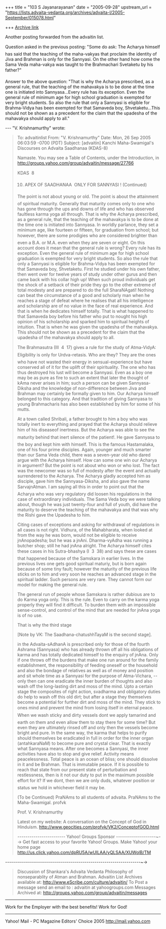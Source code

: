 +++
title = "103 S Jayanarayanan"
date = "2005-09-28"
upstream_url = "https://lists.advaita-vedanta.org/archives/advaita-l/2005-September/015078.html"

+++
[Archive link](https://lists.advaita-vedanta.org/archives/advaita-l/2005-September/015078.html)

Another posting forwarded from the advaitin list.

Question asked in the previous posting:
"Some do ask: The Acharya himself has said that the teaching of the
maha-vakyas that proclaim the identity of Jiva and Brahman is only
for the Sannyasi.  On the other hand how come the Sama Veda
maha-vakya was taught  to the Brahmachari Svetaketu by his father?"

Answer to the above question:
"That is why the Acharya prescribed, as a
general rule, that the teaching of the mahavakya is to be
done at the time one is initiated into Sannyasa...Every rule has
its exception. Even the general rule of minimum age for
high school graduation is exempted for very bright
students. So also the rule that only a Sannyasi is eligible
for Brahma-Vidya  has been exempted for that Samaveda boy, 
Shvetaketu...This should not be shown as a precedent for the
claim that the upadesha of the mahavakya should apply to
all."

--- "V. Krishnamurthy" <profvk at yahoo.com> wrote:

> To: advaitinlist <advaitin at yahoogroups.com>
> From: "V. Krishnamurthy" <profvk at yahoo.com>
> Date: Mon, 26 Sep 2005 06:03:59 -0700 (PDT)
> Subject: [advaitin] Kanchi Maha-Swamigal's Discourses on Advaita
> Saadhanaa (KDAS-8)
> 
> Namaste.
> You may see a Table of Contents, under the Introduction, in
> http://groups.yahoo.com/group/advaitin/message/27766
> 
> KDAS  8
> 
> 10. APEX OF SAADHANAA  ONLY FOR SANNYASI ! (Continued)
> 
> The point is not about young or old. The point is about
> the attainment of spiritual maturity. Generally that
> maturity comes only to one who has gone through the ups and
> downs of life and who has observed  faultless karma yoga
> all through.  That is why the Acharya prescribed, as a
> general rule, that the teaching of the mahavakya is to be
> done at the time one is initiated into Sannyasa. In worldly
> parlance, they set a minimum age, like fourteen or fifteen,
>  for graduation from school; but however, there are some
> prodigies who are considered brighter than even a B.A. or
> M.A. even when they are seven or eight. On this account
> does it mean that the general rule is wrong? Every rule has
> its exception. Even the general rule of minimum age for
> high school graduation is exempted for very bright
> students. So also the rule that only a Sannyasi is eligible
> for Brahma-Vidya  has been exempted for that Samaveda boy, 
> Shvetaketu. First he studied under his own father, then
> went over for twelve years of study under other gurus and
> then came back with his collar high up! When such proud
> individuals get the shock of a setback of their pride they
> go to the other extreme of total modesty and are prepared
> to do the full SharaNAgati! Nothing can beat the
> circumstance of a good and scholarly man when he reaches a
> stage of defeat where he realises that all his intelligence
> and scholarship are of no value in the face of real
> experience. And that is when he dedicates himself totally.
> That is what happened to that Samaveda boy before his
> father who put to nought his high opinion of his
> scholarship and sparked him to spiritual heights of
> intuition. That is when he was given the upadesha of the
> mahavakya. This should not be shown as a precedent for the
> claim that the upadesha of the mahavakya should apply to
> all.
> 
> The Brahmasutra (III  4  17) gives a rule for the study
> of Atma-VidyA: Eligibility is only for Urdva-retasis. Who
> are they? They are the ones who have not wasted their
> energy in sensual-experience but have conserved all of it
> for the uplift of their spirituality. The one who has thus
> destroyed his lust will become a Sannyasi. Even as a boy
> one may be as pure as fire to such an extent that later the
> thought of kAma never arises in him;  such a person can be
> given Sannyasa-Diksha and the knowledge of non-difference
> between Jiva and Brahman may certainly be formally given to
> him. Our Acharya himself belonged to this category.  And
> that tradition of giving Sannyasa to young Brahmacharis has
> also been established by him for some of his mutts. 
> 
> At a town called Shribali, a father brought to him a boy
> who was totally inert to everything and prayed that the
> Acharya should relieve him of his diseaseof inertness.
> But the Acharya was able to see the maturity behind that
> inert silence of the patient!. He gave Sannyasa to the
> boy and kept him with himself.  This is the famous
> Hastamalaka, one of  his four prime disciples. Again,
> younger and much smarter than our Sama Veda child, there
> was a seven-year old who dared argue with the Acharya
> himself. How can some one win our Acharya in argument? But
> the point is not about who won or who lost.  The fact was
> the newcomer was so full of modesty after the event and
> actually surrendered to the Acharya. The Acharya gladly
> accepted him as disciple, gave him the Sannyasa-Diksha, and
> also gave the name SarvajnAtman. I am saying all this in
> order to point out that the Acharya who was very regulatory
> did loosen his regulations in the case of extraordinary
> individuals.  The Sama Veda boy we were talking about,
> though he was just twenty-four and full of youth, did have
> the maturity to deserve the teaching of the mahavakya and
> that was why the Rishi gave the Upadesha to him. 
> 
> Citing cases of exceptions and asking for withdrawal of
> regulations in all cases is not right. Vidhura, of the
> Mahabharata, when looked at from the way he was born, would
> not be eligible to receive jnAnopadesha; but he was a
> jnAni. Dharma-vyAdha was running a butcher shop; still he
> had jnAna alright. The Acharya himself cites these cases in
> his Sutra-bhashya (I  3  38) and says these are cases
> that happened because of the Samskara in earlier lives.  In
> the previous lives one gets good spiritual maturiy, but is
> born again because of some tiny fault; however the maturity
> of the previous life sticks on to him and very soon he
> reaches an advanced stage in the spiritual ladder. Such
> persons are very rare. They cannot form our model for
> making the general rule.
> 
> The general run of people whose Samskara is rather dubious
> are to do Karma yoga only. This is the rule. Even to carry
> on the karma yoga properly they will find it difficult. To
> burden them with  an impossible sense-control, and control
> of the mind that are needed for jnAna yoga is of no use.
> 
> That is why the third stage
> 
> [Note by VK: The Saadhana-chatushhTayaM is the second
> stage].
> 
> in  the Advaita-sAdhanA is prescribed only for those of the
> fourth Ashrama (Sannyasa) who has already thrown off all
> his obligations of karma and has totally dedicated himself
> to the enquiry of jnAna. Only if one  throws off  the
> burdens that make one run around for the family
> establishment, the responsibility of feeding  oneself or
> the  household and also the bondage of relatives as well as
> of money and position and sit whole time as a Sannyasi for
> the purpose of Atma-Vichara, -- only then can one eradicate
> the inner burden of thoughts and also wash off the
> long-lasting dirt and moss of the mind. Upto a certain
> stage the composites of right action, svadharma and
> obligatory duties  do help to wash off this old dirt; but
> after a stage they themselves become a potential for
> further dirt and moss of the mind. They stick to ones mind
> and prevent the mind from losing itself in eternal peace.
> When we wash sticky and dirty vessels dont  we apply
> tamarind and earth on them and even allow them to stay
> there for some time? But even they are ultimately rinsed
> off  and only then the vessels become bright and pure. In
> the same way, the karma that helps to purify should
> themselves be eradicated in full in order for the inner
> organ (antahkaraNaM) to become pure and crystal clear. That
> is exactly what Sannyasa means. After one becomes a
> Sannyasi, the inner activities have also to stop and give
> relief. Activity means peacelessness. Total peace is an
> ocean of bliss; one should dissolve in it and be Brahman.
> That is immutable peace.  If it is possible to reach that
> state from our present state of  perturbation and
> restlessness, then  is it not our duty to  put in the
> maximum possible effort for it?  If we dont, then we are
> only duds, whatever position or status we hold in whichever
> field it may be.
> 
> (To be Continued)
> PraNAms to all students of advaita.
> PraNAms to the Maha-Swamigal.
> profvk 
> 
> 
> 
> 
> 
> Prof. V. Krishnamurthy
> 
> Latest on my website:  A conversation on the Concept of God in
> Hinduism.
> http://www.geocities.com/profvk/VK2/ConceptofGOD.html
> 
> 
> ------------------------ Yahoo! Groups Sponsor
> --------------------~--> 
> Get fast access to your favorite Yahoo! Groups. Make Yahoo! your
> home page
> http://us.click.yahoo.com/dpRU5A/wUILAA/yQLSAA/XUWolB/TM
>
--------------------------------------------------------------------~->
> 
> 
> Discussion of Shankara's Advaita Vedanta Philosophy of
> nonseparablity of Atman and Brahman. 
> Advaitin List Archives available at:
> http://www.eScribe.com/culture/advaitin/
> To Post a message send an email to : advaitin at yahoogroups.com
> Messages Archived at:
> http://groups.yahoo.com/group/advaitin/messages

-----------------------------------------------------------
Work for the Employer with the best benefits! Work for God!



__________________________________ 
Yahoo! Mail - PC Magazine Editors' Choice 2005 
http://mail.yahoo.com

